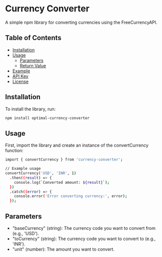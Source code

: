 # Currency Converter

A simple npm library for converting currencies using the FreeCurrencyAPI.

## Table of Contents

- [Installation](#installation)
- [Usage](#usage)
  - [Parameters](#parameters)
  - [Return Value](#return-value)
- [Example](#example)
- [API Key](#api-key)
- [License](#license)

## Installation

To install the library, run:

```bash
npm install optimal-currency-converter
```

## Usage

First, import the library and create an instance of the convertCurrency function:

```bash
import { convertCurrency } from 'currency-converter';

// Example usage
convertCurrency('USD', 'INR', 1)
  .then((result) => {
    console.log(`Converted amount: ${result}`);
  })
  .catch((error) => {
    console.error('Error converting currency:', error);
  });
```
## Parameters

- "baseCurrency" (string): The currency code you want to convert from (e.g., 'USD').
- "toCurrency" (string): The currency code you want to convert to (e.g., 'INR').
- "unit"  (number): The amount you want to convert.

